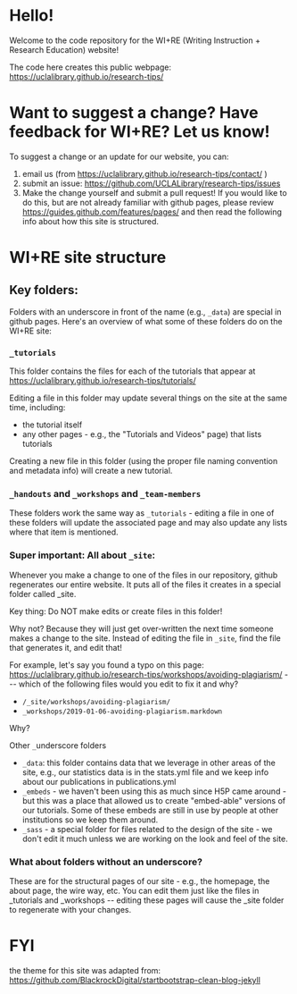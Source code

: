 # Hello!

Welcome to the code repository for the WI+RE (Writing Instruction + Research Education) website!

The code here creates this public webpage: https://uclalibrary.github.io/research-tips/

# Want to suggest a change? Have feedback for WI+RE? Let us know!

To suggest a change or an update for our website, you can:

1. email us (from https://uclalibrary.github.io/research-tips/contact/ ) 
2. submit an issue: https://github.com/UCLALibrary/research-tips/issues
3. Make the change yourself and submit a pull request! If you would like to do this, but are not already familiar with github pages, please review https://guides.github.com/features/pages/ and then read the following info about how this site is structured.

# WI+RE site structure

## Key folders:

Folders with an underscore in front of the name (e.g., `_data`) are special in github pages. Here's an overview of what some of these folders do on the WI+RE site:

### `_tutorials` 

This folder contains the files for each of the tutorials that appear at https://uclalibrary.github.io/research-tips/tutorials/ 

Editing a file in this folder may update several things on the site at the same time, including:

* the tutorial itself
* any other pages - e.g., the "Tutorials and Videos" page) that lists tutorials

Creating a new file in this folder (using the proper file naming convention and metadata info) will create a new tutorial.


### `_handouts` and `_workshops` and `_team-members`

These folders work the same way as `_tutorials` - editing a file in one of these folders will update the associated page and may also update any lists where that item is mentioned.


### Super important: All about `_site`:

Whenever you make a change to one of the files in our repository, github regenerates our entire website. It puts all of the files it creates in a special folder called _site.

Key thing: Do NOT make edits or create files in this folder!

Why not? Because they will just get over-written the next time someone makes a change to the site. Instead of editing the file in `_site`, find the file that generates it, and edit that!

For example, let's say you found a typo on this page: https://uclalibrary.github.io/research-tips/workshops/avoiding-plagiarism/  --- which of the following files would you edit to fix it and why?

* `/_site/workshops/avoiding-plagiarism/`
* `_workshops/2019-01-06-avoiding-plagiarism.markdown`

Why?

Other `_`underscore folders

* `_data`: this folder contains data that we leverage in other areas of the site, e.g., our statistics data is in the stats.yml file and we keep info about our publications in publications.yml
* `_embeds` - we haven't been using this as much since H5P came around - but this was a place that allowed us to create "embed-able" versions of our tutorials. Some of these embeds are still in use by people at other institutions so we keep them around.
* `_sass` - a special folder for files related to the design of the site - we don't edit it much unless we are working on the look and feel of the site.


### What about folders without an underscore?

These are for the structural pages of our site - e.g., the homepage, the about page, the wire way, etc. You can edit them just like the files in _tutorials and _workshops -- editing these pages will cause the _site folder to regenerate with your changes.

# FYI

the theme for this site was adapted from: https://github.com/BlackrockDigital/startbootstrap-clean-blog-jekyll
